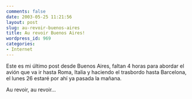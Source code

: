 ```yaml
---
comments: false
date: 2003-05-25 11:21:56
layout: post
slug: au-revoir-buenos-aires
title: Au revoir Buenos Aires!
wordpress_id: 969
categories:
- Internet
---
```


Este es mi último post desde Buenos Aires, faltan 4 horas para abordar el avión que va ir hasta Roma, Italia y haciendo el trasbordo hasta Barcelona, el lunes 26 estaré por ahí ya pasada la mañana.





Au revoir, au revoir…




 
